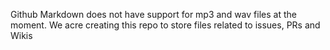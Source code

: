 Github Markdown does not have support for mp3 and wav files at the moment. We acre creating this repo to store files related to issues, PRs and Wikis 
